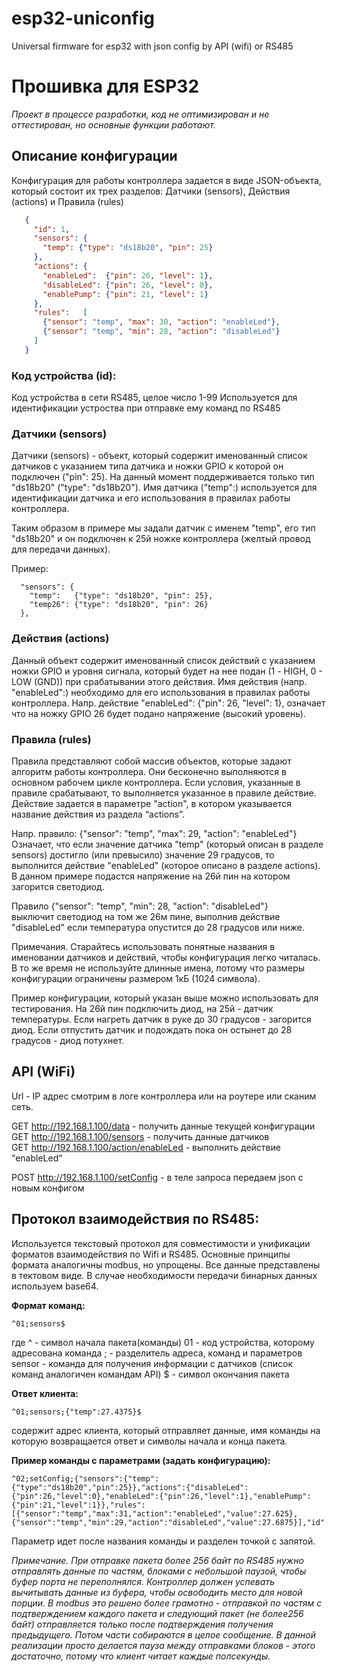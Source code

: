# esp32-uniconfig
Universal firmware for esp32 with json config by API (wifi) or RS485

# Прошивка для ESP32

*Проект в процессе разработки, код не оптимизирован и не оттестирован, но основные функции работают.*

## Описание конфигурации
Конфигурация для работы контроллера задается в виде JSON-объекта, который состоит их трех разделов: Датчики (sensors), Действия (actions) и Правила (rules)
 ```json
    {
      "id": 1,
      "sensors": {
        "temp": {"type": "ds18b20", "pin": 25}    
      },          
      "actions": {
        "enableLed":  {"pin": 26, "level": 1}, 
        "disableLed": {"pin": 26, "level": 0}, 
        "enablePump": {"pin": 21, "level": 1}
      },
      "rules":   [
        {"sensor": "temp", "max": 30, "action": "enableLed"}, 
        {"sensor": "temp", "min": 28, "action": "disableLed"}
      ]
    }
```

### Код устройства (id):
Код устройства в сети RS485, целое число 1-99
Используется для идентификации устроства при отправке ему команд по RS485

### Датчики (sensors) 
Датчики (sensors) - объект, который содержит именованный список датчиков с указанием типа датчика и ножки GPIO к которой он подключен ("pin": 25). На данный момент поддерживается только тип "ds18b20"  ("type": "ds18b20"). Имя датчика ("temp":) используется для идентификации датчика и его использования в правилах работы контроллера.

Таким образом в примере мы задали датчик с именем "temp", его тип "ds18b20" и он подключен к 25й ножке контроллера (желтый провод для передачи данных).

Пример:
```
  "sensors": {
    "temp":   {"type": "ds18b20", "pin": 25},
    "temp26": {"type": "ds18b20", "pin": 26}        
  },
```

### Действия (actions) 
Данный объект содержит именованный список действий с указанием ножки GPIO и уровня сигнала, который будет на нее подан (1 - HIGH,  0 - LOW (GND)) при срабатывании этого действия.
Имя действия  (напр. "enableLed":) необходимо для его использования в правилах работы контроллера.
Напр. действие    "enableLed":  {"pin": 26, "level": 1}, 
означает что на ножку  GPIO 26 будет подано напряжение (высокий уровень).

### Правила (rules)
Правила представляют собой массив объектов, которые задают алгоритм работы контроллера. Они бесконечно выполняются в основном рабочем цикле контроллера. Если условия, указанные в правиле срабатывают, то выполняется указанное в правиле действие.
Действие задается в параметре "action", в котором указывается название действия из раздела “actions”.

Напр. правило:  {"sensor": "temp", "max": 29, "action": "enableLed"}
Означает, что если значение датчика "temp" (который описан в разделе sensors) достигло (или превысило) значение 29 градусов, то выполнится действие "enableLed" (которое описано в разделе actions).  В данном примере подастся напряжение на 26й пин на котором загорится светодиод.

Правило   {"sensor": "temp", "min": 28, "action": "disableLed"}  
выключит светодиод на том же 26м пине, выполнив действие  "disableLed" если температура опустится до 28 градусов или ниже.


Примечания.
Старайтесь использовать понятные названия в именовании датчиков и действий, чтобы конфигурация легко читалась. В то же время не используйте длинные имена, потому что размеры конфигурации ограничены размером 1кБ (1024 символа).

Пример конфигурации, который указан выше можно использовать для тестирования. На 26й пин подключить диод, на 25й - датчик температуры. Если нагреть датчик в руке до 30 градусов - загорится диод. Если отпустить датчик и подождать пока он остынет до 28 градусов - диод потухнет.


## API (WiFi)
Url - IP адрес смотрим в логе контроллера или на роутере или сканим сеть.

GET http://192.168.1.100/data  - получить данные текущей конфигурации  
GET http://192.168.1.100/sensors  - получить данные датчиков  
GET http://192.168.1.100/action/enableLed  - выполнить действие “enableLed“  

POST http://192.168.1.100/setConfig - в теле запроса передаем json с новым конфигом  
  

## Протокол взаимодействия по RS485:
Используется текстовый протокол  для совместимости и унификации форматов взаимодействия по Wifi и RS485. 
Основные принципы формата аналогичны modbus, но упрощены. Все данные представлены в тектовом виде. 
В случае необходимости передачи бинарных данных используем base64.

**Формат команд:**

``` 
^01;sensors$
```
где ^ - символ начала пакета(команды)
01 - код устройства, которому адресована команда
; - разделитель адреса, команд и параметров
sensor - команда для получения информации с датчиков (список команд аналогичен командам API)
$ - символ окончания пакета

**Ответ клиента:**
```
^01;sensors;{"temp":27.4375}$
```
содержит адрес клиента, который отправляет данные, имя команды на которую возвращается ответ и символы начала и конца пакета.

**Пример команды с параметрами (задать конфигурацию):**
```
^02;setConfig;{"sensors":{"temp":{"type":"ds18b20","pin":25}},"actions":{"disableLed":{"pin":26,"level":0},"enableLed":{"pin":26,"level":1},"enablePump":{"pin":21,"level":1}},"rules":[{"sensor":"temp","max":31,"action":"enableLed","value":27.625},{"sensor":"temp","min":29,"action":"disableLed","value":27.6875}],"id":1}$
```
Параметр идет после названия команды и разделен точкой с запятой.

*Примечание.
При отправке пакета более 256 байт по RS485 нужно отправлять данные по частям, блоками с небольшой паузой, чтобы буфер порта не переполнялся. Контроллер должен успевать вычитывать данные из буфера, чтобы освободить место для новой порции. В modbus это решено более грамотно -  отправкой по частям с подтверждением каждого пакета и следующий пакет (не более256 байт) отправляется только после подтверждения получения предыдущего. Потом части собираются в целое сообщение. В данной реализации просто делается пауза между отправками блоков - этого достаточно, потому что клиент читает каждые полсекунды.*


